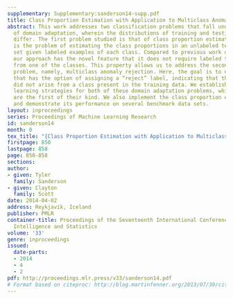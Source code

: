 ```yaml
---
supplementary: Supplementary:sanderson14-supp.pdf
title: Class Proportion Estimation with Application to Multiclass Anomaly Rejection
abstract: This work addresses two classification problems that fall under the heading
  of domain adaptation, wherein the distributions of training and testing examples
  differ. The first problem studied is that of class proportion estimation, which
  is the problem of estimating the class proportions in an unlabeled testing data
  set given labeled examples of each class. Compared to previous work on this problem,
  our approach has the novel feature that it does not require labeled training data
  from one of the classes. This property allows us to address the second domain adaptation
  problem, namely, multiclass anomaly rejection. Here, the goal is to design a classifier
  that has the option of assigning a “reject” label, indicating that the instance
  did not arise from a class present in the training data. We establish consistent
  learning strategies for both of these domain adaptation problems, which to our knowledge
  are the first of their kind. We also implement the class proportion estimation technique
  and demonstrate its performance on several benchmark data sets.
layout: inproceedings
series: Proceedings of Machine Learning Research
id: sanderson14
month: 0
tex_title: "{Class Proportion Estimation with Application to Multiclass Anomaly Rejection}"
firstpage: 850
lastpage: 858
page: 850-858
sections: 
author:
- given: Tyler
  family: Sanderson
- given: Clayton
  family: Scott
date: 2014-04-02
address: Reykjavik, Iceland
publisher: PMLR
container-title: Proceedings of the Seventeenth International Conference on Artificial
  Intelligence and Statistics
volume: '33'
genre: inproceedings
issued:
  date-parts:
  - 2014
  - 4
  - 2
pdf: http://proceedings.mlr.press/v33/sanderson14.pdf
# Format based on citeproc: http://blog.martinfenner.org/2013/07/30/citeproc-yaml-for-bibliographies/
---
```

